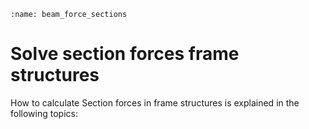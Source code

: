 ```{index} Section forces frame
:name: beam_force_sections
```
# Solve section forces frame structures

How to calculate Section forces in frame structures is explained in the following topics:

```{tableofcontents}
```